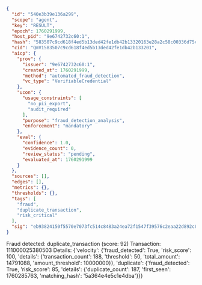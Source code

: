 ```json
{
  "id": "540e3b39e136a299",
  "scope": "agent",
  "key": "RESULT",
  "epoch": 1760291999,
  "host_pid": "9e6742732c60:1",
  "hash": "583507c9cd618f4ed5b13ded42fe1db42b13320163e28a2c58c00336d75c56fa",
  "cid": "QmV1583507c9cd618f4ed5b13ded42fe1db42b133201",
  "aicp": {
    "prov": {
      "issuer": "9e6742732c60:1",
      "created_at": 1760291999,
      "method": "automated_fraud_detection",
      "vc_type": "VerifiableCredential"
    },
    "ucon": {
      "usage_constraints": [
        "no_pii_export",
        "audit_required"
      ],
      "purpose": "fraud_detection_analysis",
      "enforcement": "mandatory"
    },
    "eval": {
      "confidence": 1.0,
      "evidence_count": 0,
      "review_status": "pending",
      "evaluated_at": 1760291999
    }
  },
  "sources": [],
  "edges": [],
  "metrics": {},
  "thresholds": {},
  "tags": [
    "fraud",
    "duplicate_transaction",
    "risk_critical"
  ],
  "sig": "eb93824150f5570e7073fc514c8483a24ea72f1547f39576c2eaa22d892c810c"
}
```

Fraud detected: duplicate_transaction (score: 92)
Transaction: 111000025380503
Details: {'velocity': {'fraud_detected': True, 'risk_score': 100, 'details': {'transaction_count': 188, 'threshold': 50, 'total_amount': 14791088, 'amount_threshold': 10000000}}, 'duplicate': {'fraud_detected': True, 'risk_score': 85, 'details': {'duplicate_count': 187, 'first_seen': 1760285763, 'matching_hash': '5a364e4e5c1e4dba'}}}